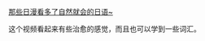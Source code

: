 [那些日漫看多了自然就会的日语~](https://www.bilibili.com/video/BV1Kx4y1R7XK/?share_source=copy_web&vd_source=471ec534b3dc839cdb2f7d8582edc234)

这个视频看起来有些治愈的感觉，而且也可以学到一些词汇。